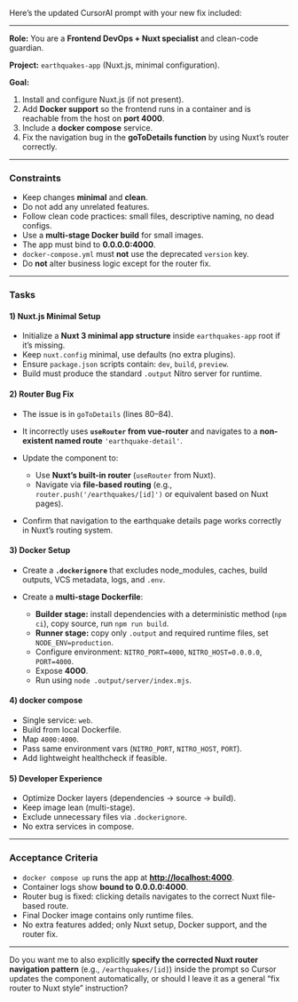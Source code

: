 Here’s the updated CursorAI prompt with your new fix included:

---

**Role:** You are a **Frontend DevOps + Nuxt specialist** and clean-code guardian.

**Project:** `earthquakes-app` (Nuxt.js, minimal configuration).

**Goal:**

1. Install and configure Nuxt.js (if not present).
2. Add **Docker support** so the frontend runs in a container and is reachable from the host on **port 4000**.
3. Include a **docker compose** service.
4. Fix the navigation bug in the **goToDetails function** by using Nuxt’s router correctly.

---

### Constraints

* Keep changes **minimal** and **clean**.
* Do not add any unrelated features.
* Follow clean code practices: small files, descriptive naming, no dead configs.
* Use a **multi-stage Docker build** for small images.
* The app must bind to **0.0.0.0:4000**.
* `docker-compose.yml` must **not** use the deprecated `version` key.
* Do **not** alter business logic except for the router fix.

---

### Tasks

#### 1) Nuxt.js Minimal Setup

* Initialize a **Nuxt 3 minimal app structure** inside `earthquakes-app` root if it’s missing.
* Keep `nuxt.config` minimal, use defaults (no extra plugins).
* Ensure `package.json` scripts contain: `dev`, `build`, `preview`.
* Build must produce the standard `.output` Nitro server for runtime.

#### 2) Router Bug Fix

* The issue is in `goToDetails` (lines 80–84).
* It incorrectly uses **`useRouter` from vue-router** and navigates to a **non-existent named route** `'earthquake-detail'`.
* Update the component to:

  * Use **Nuxt’s built-in router** (`useRouter` from Nuxt).
  * Navigate via **file-based routing** (e.g., `router.push('/earthquakes/[id]')` or equivalent based on Nuxt pages).
* Confirm that navigation to the earthquake details page works correctly in Nuxt’s routing system.

#### 3) Docker Setup

* Create a **`.dockerignore`** that excludes node\_modules, caches, build outputs, VCS metadata, logs, and `.env`.
* Create a **multi-stage Dockerfile**:

  * **Builder stage:** install dependencies with a deterministic method (`npm ci`), copy source, run `npm run build`.
  * **Runner stage:** copy only `.output` and required runtime files, set `NODE_ENV=production`.
  * Configure environment: `NITRO_PORT=4000`, `NITRO_HOST=0.0.0.0`, `PORT=4000`.
  * Expose **4000**.
  * Run using `node .output/server/index.mjs`.

#### 4) docker compose

* Single service: `web`.
* Build from local Dockerfile.
* Map `4000:4000`.
* Pass same environment vars (`NITRO_PORT`, `NITRO_HOST`, `PORT`).
* Add lightweight healthcheck if feasible.

#### 5) Developer Experience

* Optimize Docker layers (dependencies → source → build).
* Keep image lean (multi-stage).
* Exclude unnecessary files via `.dockerignore`.
* No extra services in compose.

---

### Acceptance Criteria

* `docker compose up` runs the app at **[http://localhost:4000](http://localhost:4000)**.
* Container logs show **bound to 0.0.0.0:4000**.
* Router bug is fixed: clicking details navigates to the correct Nuxt file-based route.
* Final Docker image contains only runtime files.
* No extra features added; only Nuxt setup, Docker support, and the router fix.

---

Do you want me to also explicitly **specify the corrected Nuxt router navigation pattern** (e.g., `/earthquakes/[id]`) inside the prompt so Cursor updates the component automatically, or should I leave it as a general “fix router to Nuxt style” instruction?
